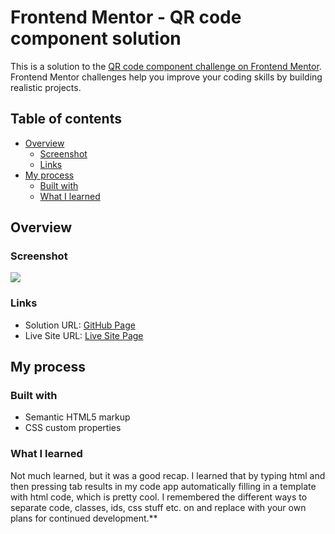 # Frontend Mentor - QR code component solution

This is a solution to the [QR code component challenge on Frontend Mentor](https://www.frontendmentor.io/challenges/qr-code-component-iux_sIO_H). Frontend Mentor challenges help you improve your coding skills by building realistic projects. 

## Table of contents

- [Overview](#overview)
  - [Screenshot](#screenshot)
  - [Links](#links)
- [My process](#my-process)
  - [Built with](#built-with)
  - [What I learned](#what-i-learned)


## Overview

### Screenshot

![](./readmefiles/screenshot.jpg)

### Links

- Solution URL: [GitHub Page](https://github.com/raresmanta/QR-code-component)
- Live Site URL: [Live Site Page](https://raresmanta.github.io/QR-code-component/)

## My process

### Built with

- Semantic HTML5 markup
- CSS custom properties

### What I learned

Not much learned, but it was a good recap. I learned that by typing html and then pressing tab results in my code app automatically filling in a template with html code, which is pretty cool.
I remembered the different ways to separate code, classes, ids, css stuff etc.
on and replace with your own plans for continued development.**
